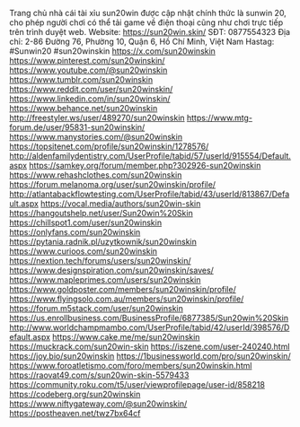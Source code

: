 Trang chủ nhà cái tài xỉu sun20win được cập nhật chính thức là sunwin 20, cho phép người chơi có thể tải game về điện thoại cũng như chơi trực tiếp trên trình duyệt web.
Website: https://sun20win.skin/
SĐT: 0877554323
Địa chỉ: 2-86 Đường 76, Phường 10, Quận 6, Hồ Chí Minh, Việt Nam
Hastag: #Sunwin20 #sun20winskin
https://x.com/sun20winskin
https://www.pinterest.com/sun20winskin/
https://www.youtube.com/@sun20winskin
https://www.tumblr.com/sun20winskin
https://www.reddit.com/user/sun20winskin/
https://www.linkedin.com/in/sun20winskin/
https://www.behance.net/sun20winskin
http://freestyler.ws/user/489270/sun20winskin
https://www.mtg-forum.de/user/95831-sun20winskin/
https://www.manystories.com/@sun20winskin
https://topsitenet.com/profile/sun20winskin/1278576/
http://aldenfamilydentistry.com/UserProfile/tabid/57/userId/915554/Default.aspx
https://samkey.org/forum/member.php?302926-sun20winskin
https://www.rehashclothes.com/sun20winskin
https://forum.melanoma.org/user/sun20winskin/profile/
http://atlantabackflowtesting.com/UserProfile/tabid/43/userId/813867/Default.aspx
https://vocal.media/authors/sun20win-skin
https://hangoutshelp.net/user/Sun20win%20Skin
https://chillspot1.com/user/sun20winskin
https://onlyfans.com/sun20winskin
https://pytania.radnik.pl/uzytkownik/sun20winskin
https://www.curioos.com/sun20winskin
https://nextion.tech/forums/users/sun20winskin/
https://www.designspiration.com/sun20winskin/saves/
https://www.mapleprimes.com/users/sun20winskin
https://www.goldposter.com/members/sun20winskin/profile/
https://www.flyingsolo.com.au/members/sun20winskin/profile/
https://forum.m5stack.com/user/sun20winskin
https://us.enrollbusiness.com/BusinessProfile/6877385/Sun20win%20Skin
http://www.worldchampmambo.com/UserProfile/tabid/42/userId/398576/Default.aspx
https://www.cake.me/me/sun20winskin
https://muckrack.com/sun20win-skin
https://iszene.com/user-240240.html
https://joy.bio/sun20winskin
https://1businessworld.com/pro/sun20winskin/
https://www.foroatletismo.com/foro/members/sun20winskin.html
https://raovat49.com/s/sun20win-skin-5579433
https://community.roku.com/t5/user/viewprofilepage/user-id/858218
https://codeberg.org/sun20winskin
https://www.niftygateway.com/@sun20winskin/
https://postheaven.net/twz7bx64cf
